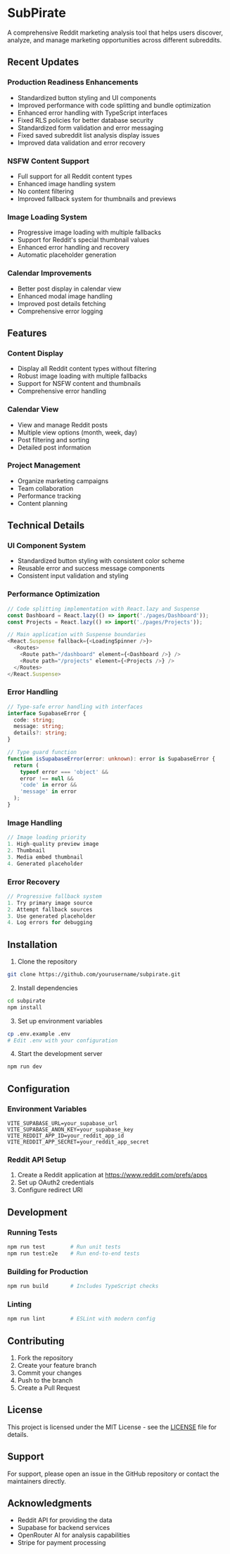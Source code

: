 # SubPirate

A comprehensive Reddit marketing analysis tool that helps users discover, analyze, and manage marketing opportunities across different subreddits.

## Recent Updates

### Production Readiness Enhancements
- Standardized button styling and UI components
- Improved performance with code splitting and bundle optimization
- Enhanced error handling with TypeScript interfaces
- Fixed RLS policies for better database security
- Standardized form validation and error messaging
- Fixed saved subreddit list analysis display issues
- Improved data validation and error recovery

### NSFW Content Support
- Full support for all Reddit content types
- Enhanced image handling system
- No content filtering
- Improved fallback system for thumbnails and previews

### Image Loading System
- Progressive image loading with multiple fallbacks
- Support for Reddit's special thumbnail values
- Enhanced error handling and recovery
- Automatic placeholder generation

### Calendar Improvements
- Better post display in calendar view
- Enhanced modal image handling
- Improved post details fetching
- Comprehensive error logging

## Features

### Content Display
- Display all Reddit content types without filtering
- Robust image loading with multiple fallbacks
- Support for NSFW content and thumbnails
- Comprehensive error handling

### Calendar View
- View and manage Reddit posts
- Multiple view options (month, week, day)
- Post filtering and sorting
- Detailed post information

### Project Management
- Organize marketing campaigns
- Team collaboration
- Performance tracking
- Content planning

## Technical Details

### UI Component System
- Standardized button styling with consistent color scheme
- Reusable error and success message components
- Consistent input validation and styling

### Performance Optimization
```typescript
// Code splitting implementation with React.lazy and Suspense
const Dashboard = React.lazy(() => import('./pages/Dashboard'));
const Projects = React.lazy(() => import('./pages/Projects'));

// Main application with Suspense boundaries
<React.Suspense fallback={<LoadingSpinner />}>
  <Routes>
    <Route path="/dashboard" element={<Dashboard />} />
    <Route path="/projects" element={<Projects />} />
  </Routes>
</React.Suspense>
```

### Error Handling
```typescript
// Type-safe error handling with interfaces
interface SupabaseError {
  code: string;
  message: string;
  details?: string;
}

// Type guard function
function isSupabaseError(error: unknown): error is SupabaseError {
  return (
    typeof error === 'object' &&
    error !== null &&
    'code' in error &&
    'message' in error
  );
}
```

### Image Handling
```typescript
// Image loading priority
1. High-quality preview image
2. Thumbnail
3. Media embed thumbnail
4. Generated placeholder
```

### Error Recovery
```typescript
// Progressive fallback system
1. Try primary image source
2. Attempt fallback sources
3. Use generated placeholder
4. Log errors for debugging
```

## Installation

1. Clone the repository
```bash
git clone https://github.com/yourusername/subpirate.git
```

2. Install dependencies
```bash
cd subpirate
npm install
```

3. Set up environment variables
```bash
cp .env.example .env
# Edit .env with your configuration
```

4. Start the development server
```bash
npm run dev
```

## Configuration

### Environment Variables
```env
VITE_SUPABASE_URL=your_supabase_url
VITE_SUPABASE_ANON_KEY=your_supabase_key
VITE_REDDIT_APP_ID=your_reddit_app_id
VITE_REDDIT_APP_SECRET=your_reddit_app_secret
```

### Reddit API Setup
1. Create a Reddit application at https://www.reddit.com/prefs/apps
2. Set up OAuth2 credentials
3. Configure redirect URI

## Development

### Running Tests
```bash
npm run test        # Run unit tests
npm run test:e2e    # Run end-to-end tests
```

### Building for Production
```bash
npm run build       # Includes TypeScript checks
```

### Linting
```bash
npm run lint        # ESLint with modern config
```

## Contributing

1. Fork the repository
2. Create your feature branch
3. Commit your changes
4. Push to the branch
5. Create a Pull Request

## License

This project is licensed under the MIT License - see the [LICENSE](LICENSE) file for details.

## Support

For support, please open an issue in the GitHub repository or contact the maintainers directly.

## Acknowledgments

- Reddit API for providing the data
- Supabase for backend services
- OpenRouter AI for analysis capabilities
- Stripe for payment processing
